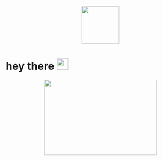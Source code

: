 <div id="header" align="center">
  <img src="https://i.giphy.com/media/v1.Y2lkPTc5MGI3NjExZTc0MDhyNG9ua2c0MjZxeGtpa3dneG1weW05aGRoNzI5NW92bDQyYiZlcD12MV9pbnRlcm5hbF9naWZfYnlfaWQmY3Q9Zw/2IudUHdI075HL02Pkk/giphy.gif" width="100"/>
</div>
<img src="https://komarev.com/ghpvc/?username=0Medsok0&style=flat-square&color=blue" alt=""/>
  <h1>
  hey there
  <img src="https://media.giphy.com/media/hvRJCLFzcasrR4ia7z/giphy.gif" width="30px"/>
</h1>

<div align="center">
  <img src="https://i.giphy.com/media/v1.Y2lkPTc5MGI3NjExZW8zZGNzd2Fnc2d4anAyZW9nZGg2ZjQ4eGM4aGV5a2l3dXE3cTRqaCZlcD12MV9pbnRlcm5hbF9naWZfYnlfaWQmY3Q9Zw/SWoSkN6DxTszqIKEqv/giphy.gif" width="300" height="200"/>
</div>
